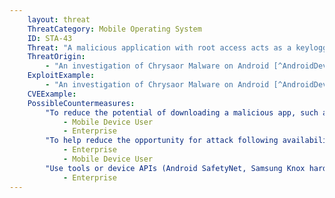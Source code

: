 ```yaml
---
    layout: threat
    ThreatCategory: Mobile Operating System
    ID: STA-43
    Threat: "A malicious application with root access acts as a keylogger to capture sensitive information."
    ThreatOrigin:
        - "An investigation of Chrysaor Malware on Android [^AndroidDevBlog-1]"
    ExploitExample:
        - "An investigation of Chrysaor Malware on Android [^AndroidDevBlog-1]"
    CVEExample:
    PossibleCountermeasures:
        "To reduce the potential of downloading a malicious app, such as a keylogger, only install (or permit the installation of) mobile apps downloaded directly from an official app store (e.g. Apple iTunes Store, Google Play).":
            - Mobile Device User
            - Enterprise
        "To help reduce the opportunity for attack following availability of patches, insure timely installation of mobile OS security updates.":
            - Enterprise    
            - Mobile Device User
        "Use tools or device APIs (Android SafetyNet, Samsung Knox hardware-backed remote attestation, or other applicable remote attestation technologies) to detect and block enterprise connectivity from devices until they pass such integrity checks.":
            - Enterprise
---
```

